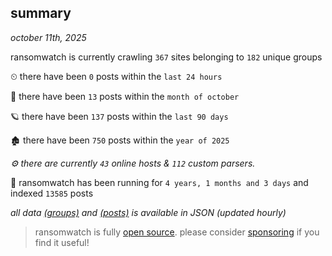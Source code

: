 
## summary
_october 11th, 2025_

ransomwatch is currently crawling `367` sites belonging to `182` unique groups

⏲ there have been `0` posts within the `last 24 hours`

🦈 there have been `13` posts within the `month of october`

🪐 there have been `137` posts within the `last 90 days`

🏚 there have been `750` posts within the `year of 2025`

_⚙️ there are currently `43` online hosts & `112` custom parsers._

🦕 ransomwatch has been running for `4 years, 1 months and 3 days` and indexed `13585` posts

_all data  [(groups)](http://ransomwhat.telemetry.ltd/groups) and [(posts)](http://ransomwhat.telemetry.ltd/posts) is available in JSON (updated hourly)_

> ransomwatch is fully [open source](https://github.com/joshhighet/ransomwatch#ransomwatch--). please consider [sponsoring](https://github.com/sponsors/joshhighet) if you find it useful!
